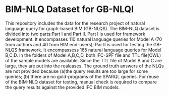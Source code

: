 # BIM-NLQ Dataset for GB-NLQI
This repository includes the data for the research project of natural language query  for graph-based BIM (GB-NLQS). 
The BIM-NLQ dataset is divided into two parts:Part I and Part II.
Part I is used for framework development. It encompasses 110 natural language queries for Model A (70 from authors and 40 from BIM end-users);
Par II is used for testing the GB-NLQS framework. It encompassess 165 natural language queries for Model B,C,D. 
In the folders of Model A,B,C,D, both IFC-SPF file and TTL file(OWL) of the sample models are available. Since the TTL file of Model B and C are large, they are put into the realeases. 
The ground truth answers of the NLQs are not provided because (a)the query results are too large for some queries; (b) there are no gold-programs of the SPARQL queries.
For reuse of the BIM-NLQ dataset for testing, manual check is required to compare the query results against the provided IFC BIM models.  
